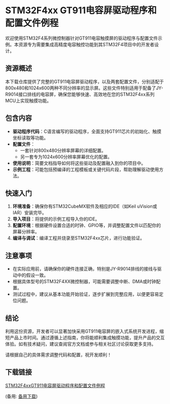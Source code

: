 # STM32F4xx GT911电容屏驱动程序和配置文件例程

欢迎使用STM32F4系列微控制器针对GT911电容触摸屏的驱动程序与配置文件示例。本资源专为需要集成高精度电容触控功能到其STM32F4项目中的开发者设计。

## 资源概述

本下载仓库提供了完整的GT911电容屏驱动程序，以及两套配置文件，分别适配于800x480和1024x600两种不同分辨率的显示屏。这些文件特别适用于配备了JY-R9014接口排线的电容屏，确保您能够快速、高效地在您的STM32F4xx系列MCU上实现触摸功能。

## 包含内容

- **驱动程序代码**：C语言编写的驱动程序，全面支持GT911芯片的初始化、触摸坐标读取等功能。
- **配置文件**：
  - 一套针对800x480分辨率屏幕的详细配置。
  - 另一套专为1024x600分辨率屏幕优化的配置。
- **使用说明**：简要文档指导如何将这些驱动及配置融入到你的项目中。
- **示例工程**：可能包括预编译的工程模板或关键代码片段，帮助理解驱动使用方法。

## 快速入门

1. **环境准备**：确保你有STM32CubeMX软件及相应的IDE（如Keil uVision或IAR）安装完毕。
2. **导入项目**：将提供的示例工程导入你的IDE。
3. **配置环境**：根据硬件设置合适的时钟、GPIO等，并调整配置文件以匹配你的屏幕分辨率。
4. **编译与调试**：编译工程并烧录至STM32F4xx芯片，进行功能验证。

## 注意事项

- 在实际应用前，请确保你的硬件连接正确，特别是JY-R9014排线的接线与驱动中的假设一致。
- 根据具体型号的STM32F4XX微控制器，可能需要调整中断、DMA或时钟配置。
- 测试过程中，建议从基本功能开始验证，逐步扩展到完整应用，以便更容易定位问题。

## 结论

利用这份资源，开发者可以显著加快采用GT911电容屏的嵌入式系统开发进程，缩短产品上市时间。通过遵循上述指南，你将能顺利集成触摸功能，提升产品的交互体验。如有技术疑问，建议查阅官方文档或参与相关社区讨论获取更多支持。

请根据自己的具体需求调整代码和配置，祝开发顺利！

## 下载链接
[STM32F4xxGT911电容屏驱动程序和配置文件例程](https://pan.quark.cn/s/538ad969232e) 

(备用: [备用下载](https://pan.baidu.com/s/1ESUq8hGdZpAoYfMgW38Z9Q?pwd=1234))
